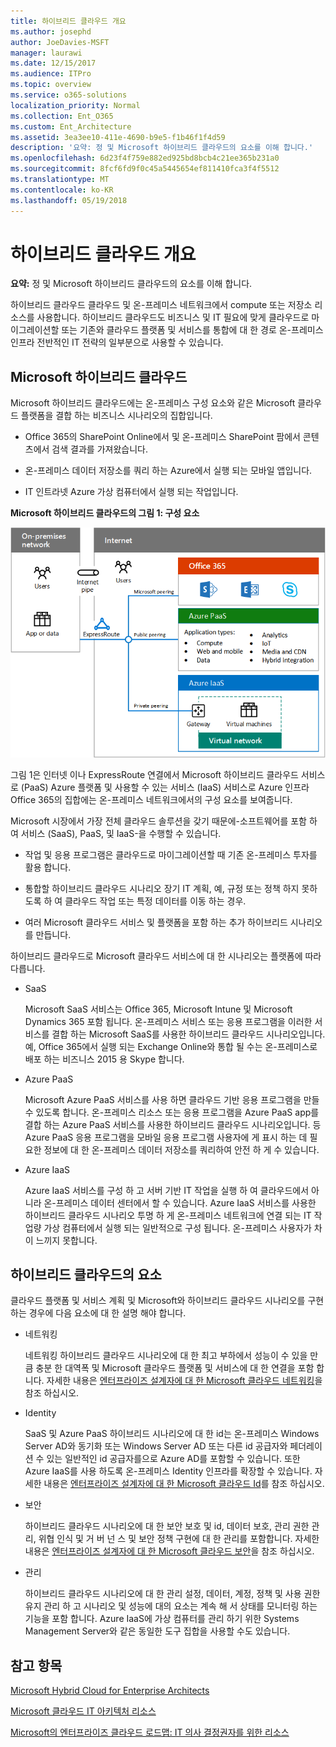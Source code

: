 ```yaml
---
title: 하이브리드 클라우드 개요
ms.author: josephd
author: JoeDavies-MSFT
manager: laurawi
ms.date: 12/15/2017
ms.audience: ITPro
ms.topic: overview
ms.service: o365-solutions
localization_priority: Normal
ms.collection: Ent_O365
ms.custom: Ent_Architecture
ms.assetid: 3ea3ee10-411e-4690-b9e5-f1b46f1f4d59
description: '요약: 정 및 Microsoft 하이브리드 클라우드의 요소를 이해 합니다.'
ms.openlocfilehash: 6d23f4f759e882ed925bd8bcb4c21ee365b231a0
ms.sourcegitcommit: 8fcf6fd9f0c45a5445654ef811410fca3f4f5512
ms.translationtype: MT
ms.contentlocale: ko-KR
ms.lasthandoff: 05/19/2018
---
```

# <a name="hybrid-cloud-overview"></a>하이브리드 클라우드 개요

 **요약:** 정 및 Microsoft 하이브리드 클라우드의 요소를 이해 합니다.
  
하이브리드 클라우드 클라우드 및 온-프레미스 네트워크에서 compute 또는 저장소 리소스를 사용합니다. 하이브리드 클라우드도 비즈니스 및 IT 필요에 맞게 클라우드로 마이그레이션할 또는 기존와 클라우드 플랫폼 및 서비스를 통합에 대 한 경로 온-프레미스 인프라 전반적인 IT 전략의 일부분으로 사용할 수 있습니다.
  
## <a name="microsoft-hybrid-cloud"></a>Microsoft 하이브리드 클라우드

Microsoft 하이브리드 클라우드에는 온-프레미스 구성 요소와 같은 Microsoft 클라우드 플랫폼을 결합 하는 비즈니스 시나리오의 집합입니다. 
  
- Office 365의 SharePoint Online에서 및 온-프레미스 SharePoint 팜에서 콘텐츠에서 검색 결과를 가져왔습니다.
    
- 온-프레미스 데이터 저장소를 쿼리 하는 Azure에서 실행 되는 모바일 앱입니다.
    
- IT 인트라넷 Azure 가상 컴퓨터에서 실행 되는 작업입니다.
    
**Microsoft 하이브리드 클라우드의 그림 1: 구성 요소**

![Microsoft 하이브리드 클라우드의 구성 요소](images/Hybrid_Poster/MS_Hybrid_Cloud.png)
  
그림 1은 인터넷 이나 ExpressRoute 연결에서 Microsoft 하이브리드 클라우드 서비스로 (PaaS) Azure 플랫폼 및 사용할 수 있는 서비스 (IaaS) 서비스로 Azure 인프라 Office 365의 집합에는 온-프레미스 네트워크에서의 구성 요소를 보여줍니다.
  
Microsoft 시장에서 가장 전체 클라우드 솔루션을 갖기 때문에-소프트웨어를 포함 하 여 서비스 (SaaS), PaaS, 및 IaaS-을 수행할 수 있습니다.
  
- 작업 및 응용 프로그램은 클라우드로 마이그레이션할 때 기존 온-프레미스 투자를 활용 합니다.
    
- 통합할 하이브리드 클라우드 시나리오 장기 IT 계획, 예, 규정 또는 정책 하지 못하도록 하 여 클라우드 작업 또는 특정 데이터를 이동 하는 경우.
    
- 여러 Microsoft 클라우드 서비스 및 플랫폼을 포함 하는 추가 하이브리드 시나리오를 만듭니다.
    
하이브리드 클라우드로 Microsoft 클라우드 서비스에 대 한 시나리오는 플랫폼에 따라 다릅니다.
  
- SaaS
    
    Microsoft SaaS 서비스는 Office 365, Microsoft Intune 및 Microsoft Dynamics 365 포함 됩니다. 온-프레미스 서비스 또는 응용 프로그램을 이러한 서비스를 결합 하는 Microsoft SaaS를 사용한 하이브리드 클라우드 시나리오입니다. 예, Office 365에서 실행 되는 Exchange Online와 통합 될 수는 온-프레미스로 배포 하는 비즈니스 2015 용 Skype 합니다.
    
- Azure PaaS
    
    Microsoft Azure PaaS 서비스를 사용 하면 클라우드 기반 응용 프로그램을 만들 수 있도록 합니다. 온-프레미스 리소스 또는 응용 프로그램을 Azure PaaS app를 결합 하는 Azure PaaS 서비스를 사용한 하이브리드 클라우드 시나리오입니다. 등 Azure PaaS 응용 프로그램을 모바일 응용 프로그램 사용자에 게 표시 하는 데 필요한 정보에 대 한 온-프레미스 데이터 저장소를 쿼리하여 안전 하 게 수 있습니다.
    
- Azure IaaS
    
    Azure IaaS 서비스를 구성 하 고 서버 기반 IT 작업을 실행 하 여 클라우드에서 아니라 온-프레미스 데이터 센터에서 할 수 있습니다. Azure IaaS 서비스를 사용한 하이브리드 클라우드 시나리오 투명 하 게 온-프레미스 네트워크에 연결 되는 IT 작업량 가상 컴퓨터에서 실행 되는 일반적으로 구성 됩니다. 온-프레미스 사용자가 차이 느끼지 못합니다.
    
## <a name="elements-of-hybrid-cloud"></a>하이브리드 클라우드의 요소

클라우드 플랫폼 및 서비스 계획 및 Microsoft와 하이브리드 클라우드 시나리오를 구현 하는 경우에 다음 요소에 대 한 설명 해야 합니다.
  
- 네트워킹
    
    네트워킹 하이브리드 클라우드 시나리오에 대 한 최고 부하에서 성능이 수 있을 만큼 충분 한 대역폭 및 Microsoft 클라우드 플랫폼 및 서비스에 대 한 연결을 포함 합니다. 자세한 내용은 [엔터프라이즈 설계자에 대 한 Microsoft 클라우드 네트워킹](microsoft-cloud-networking-for-enterprise-architects.md)을 참조 하십시오.
    
- Identity
    
    SaaS 및 Azure PaaS 하이브리드 시나리오에 대 한 id는 온-프레미스 Windows Server AD와 동기화 또는 Windows Server AD 또는 다른 id 공급자와 페더레이션 수 있는 일반적인 id 공급자를으로 Azure AD를 포함할 수 있습니다. 또한 Azure IaaS를 사용 하도록 온-프레미스 Identity 인프라를 확장할 수 있습니다. 자세한 내용은 [엔터프라이즈 설계자에 대 한 Microsoft 클라우드 Id](microsoft-cloud-it-architecture-resources.md#identity)를 참조 하십시오.
    
- 보안
    
    하이브리드 클라우드 시나리오에 대 한 보안 보호 및 id, 데이터 보호, 관리 권한 관리, 위협 인식 및 거 버 넌 스 및 보안 정책 구현에 대 한 관리를 포함합니다. 자세한 내용은 [엔터프라이즈 설계자에 대 한 Microsoft 클라우드 보안](https://technet.microsoft.com/library/dn919927.aspx#security)을 참조 하십시오.
    
- 관리
    
    하이브리드 클라우드 시나리오에 대 한 관리 설정, 데이터, 계정, 정책 및 사용 권한 유지 관리 하 고 시나리오 및 성능에 대의 요소는 계속 해 서 상태를 모니터링 하는 기능을 포함 합니다. Azure IaaS에 가상 컴퓨터를 관리 하기 위한 Systems Management Server와 같은 동일한 도구 집합을 사용할 수도 있습니다.
    
## <a name="see-also"></a>참고 항목

[Microsoft Hybrid Cloud for Enterprise Architects](microsoft-hybrid-cloud-for-enterprise-architects.md)
  
[Microsoft 클라우드 IT 아키텍처 리소스](microsoft-cloud-it-architecture-resources.md)

[Microsoft의 엔터프라이즈 클라우드 로드맵: IT 의사 결정권자를 위한 리소스](https://sway.com/FJ2xsyWtkJc2taRD)
 


